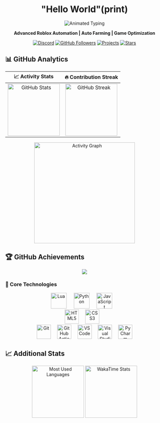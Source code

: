 <h1 align="center">"Hello World"(print)</h1>
<p align="center">
  <img src="https://readme-typing-svg.herokuapp.com?font=Fira+Code&size=28&pause=1000&color=6e40c9&center=true&vCenter=true&width=600&lines=🚀+Welcome+to+Space+Hub;⚡+Roblox+Automation+Scripts;🎮+Game+Enhancement+Tools;🚀+Auto+Farming+Systems" alt="Animated Typing" />
</p>

<p align="center">
  <b>Advanced Roblox Automation | Auto Farming | Game Optimization</b>  
</p>

<p align="center">
  <a href="https://discord.gg/ktC6dNVxDC"><img src="https://img.shields.io/badge/Join%20Discord-5865F2?style=for-the-badge&logo=discord&logoColor=white" alt="Discord" /></a>
  <a href="https://github.com/ago106"><img src="https://img.shields.io/github/followers/ago106?style=for-the-badge&color=6e40c9&label=Followers" alt="GitHub Followers" /></a>
  <a href="https://github.com/ago106?tab=repositories"><img src="https://img.shields.io/badge/Explore%20Projects-6e40c9?style=for-the-badge&logo=github&logoColor=white" alt="Projects" /></a>
  <a href="https://github.com/ago106?tab=stars"><img src="https://img.shields.io/badge/My%20Stars-6e40c9?style=for-the-badge&logo=github&logoColor=white" alt="Stars" /></a>
</p>

## 📊 GitHub Analytics

<div align="center">

| 📈 Activity Stats | 🔥 Contribution Streak |
|:---:|:---:|
| <img src="https://github-readme-stats.vercel.app/api?username=ago106&hide_title=false&hide_rank=false&show_icons=true&include_all_commits=true&count_private=true&disable_animations=false&theme=nightowl&locale=en&hide_border=false&order=1&bg_color=0D1117&title_color=6e40c9&icon_color=6e40c9&text_color=8b9dc3" height="165" alt="GitHub Stats" /> | <img src="https://streak-stats.demolab.com?user=ago106&locale=en&mode=daily&theme=nightowl&hide_border=false&border_radius=5&order=3&background=0D1117&ring=6e40c9&fire=6e40c9&currStreakLabel=6e40c9" height="165" alt="GitHub Streak" /> |

</div>

<div align="center">
  <img src="https://github-readme-activity-graph.vercel.app/graph?username=ago106&radius=16&theme=react-dark&area=true&order=5&bg_color=0D1117&title_color=6e40c9&color=8b9dc3&line=6e40c9&point=8b9dc3" height="320" alt="Activity Graph" />
</div>

## 🏆 GitHub Achievements
<p align="center">
  <img src="https://github-profile-trophy.vercel.app/?username=ago106&theme=radical&no-frame=true&no-bg=true&margin-w=4">
</p>

### 🎯 Core Technologies
<div align="center">
  <img src="https://skillicons.dev/icons?i=lua" height="50" alt="Lua" title="Lua" />
  <img width="15" />
  <img src="https://skillicons.dev/icons?i=py" height="50" alt="Python" title="Python" />
  <img width="15" />
  <img src="https://skillicons.dev/icons?i=js" height="50" alt="JavaScript" title="JavaScript" />
  <img width="15" />
</div>
<div align="center">
  <img src="https://skillicons.dev/icons?i=html" height="45" alt="HTML5" title="HTML5" />
  <img width="12" />
  <img src="https://skillicons.dev/icons?i=css" height="45" alt="CSS3" title="CSS3" />
  <img width="12" />
</div>
<div align="center">
  <img src="https://skillicons.dev/icons?i=git" height="45" alt="Git" title="Git" />
  <img width="12" />
  <img src="https://skillicons.dev/icons?i=githubactions" height="45" alt="GitHub Actions" title="GitHub Actions" />
  <img width="12" />
  <img src="https://skillicons.dev/icons?i=vscode" height="45" alt="VS Code" title="VS Code" />
  <img width="12" />
  <img src="https://skillicons.dev/icons?i=visualstudio" height="45" alt="Visual Studio" title="Visual Studio" />
  <img width="12" />
  <img src="https://cdn.jsdelivr.net/gh/devicons/devicon/icons/pycharm/pycharm-original.svg" height="45" alt="PyCharm" title="PyCharm" />
</div>

## 📈 Additional Stats
<div align="center">
  <img src="https://github-readme-stats.vercel.app/api/top-langs?username=ago106&layout=compact&theme=nightowl&hide_border=true&bg_color=0D1117&title_color=6e40c9&text_color=8b9dc3" height="165" alt="Most Used Languages" />
  <img src="https://github-readme-stats.vercel.app/api/wakatime?username=ago106&layout=compact&theme=nightowl&hide_border=true&bg_color=0D1117&title_color=6e40c9&text_color=8b9dc3" height="165" alt="WakaTime Stats" />
</div>
